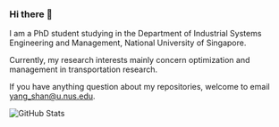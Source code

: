 ### Hi there 👋

I am a PhD student studying in the Department of Industrial Systems Engineering and Management, National University of Singapore. 

Currently, my research interests mainly concern optimization and management in transportation research. 

If you have anything question about my repositories, welcome to email yang_shan@u.nus.edu.

<p><img src="https://github-readme-stats.vercel.app/api?username=seanys&amp;show_icons=true" alt="GitHub Stats"></p>

